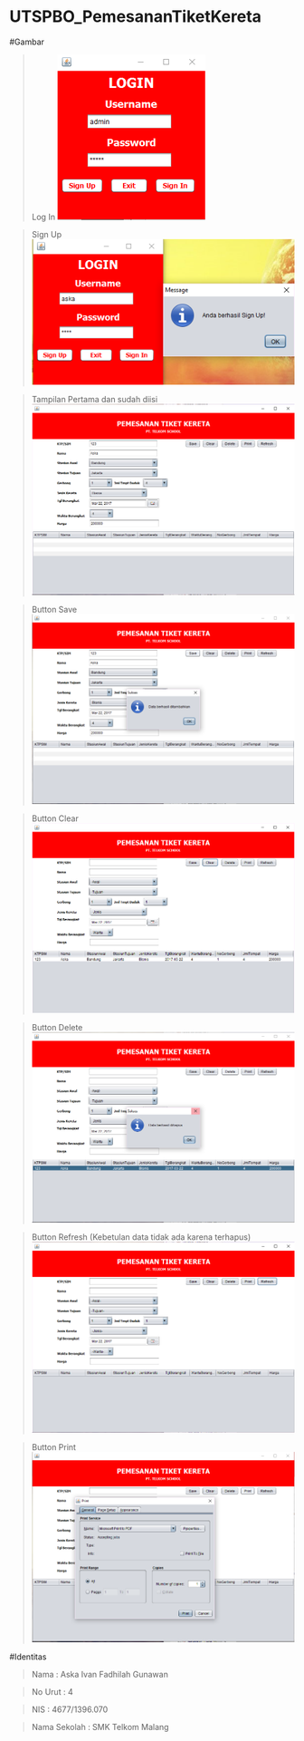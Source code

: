 # UTSPBO_PemesananTiketKereta

#Gambar
  > Log In
  ![Image](https://github.com/AskaIvan/UTSPBO_PemesananTiketKereta/blob/master/1.png)
  
  > Sign Up
  ![Image](https://github.com/AskaIvan/UTSPBO_PemesananTiketKereta/blob/master/2.png)
  
  > Tampilan Pertama dan sudah diisi
  ![Image](https://github.com/AskaIvan/UTSPBO_PemesananTiketKereta/blob/master/3.png)
  
  > Button Save
  ![Image](https://github.com/AskaIvan/UTSPBO_PemesananTiketKereta/blob/master/4.png)
  
  > Button Clear
  ![Image](https://github.com/AskaIvan/UTSPBO_PemesananTiketKereta/blob/master/5.png)
  
  > Button Delete
  ![Image](https://github.com/AskaIvan/UTSPBO_PemesananTiketKereta/blob/master/6.png)
  
  > Button Refresh (Kebetulan data tidak ada karena terhapus)
  ![Image](https://github.com/AskaIvan/UTSPBO_PemesananTiketKereta/blob/master/7.png)
  
  > Button Print
  ![Image](https://github.com/AskaIvan/UTSPBO_PemesananTiketKereta/blob/master/8.png)
  
#Identitas
  > Nama  : Aska Ivan Fadhilah Gunawan
  
  > No Urut : 4
  
  > NIS : 4677/1396.070
  
  > Nama Sekolah : SMK Telkom Malang

